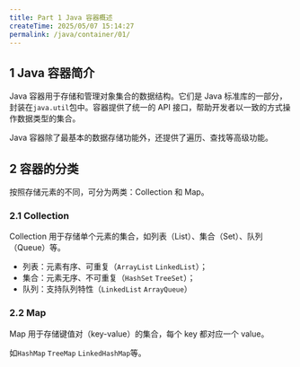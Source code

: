 ```yaml
---
title: Part 1 Java 容器概述
createTime: 2025/05/07 15:14:27
permalink: /java/container/01/
---
```


## 1 Java 容器简介

Java 容器用于存储和管理对象集合的数据结构。它们是 Java 标准库的一部分，封装在`java.util`包中。容器提供了统一的 API 接口，帮助开发者以一致的方式操作数据类型的集合。

Java 容器除了最基本的数据存储功能外，还提供了遍历、查找等高级功能。

## 2 容器的分类

按照存储元素的不同，可分为两类：Collection 和 Map。

### 2.1 Collection

Collection 用于存储单个元素的集合，如列表（List）、集合（Set）、队列（Queue）等。

- 列表：元素有序、可重复（`ArrayList` `LinkedList`）；
- 集合：元素无序、不可重复（`HashSet` `TreeSet`）；
- 队列：支持队列特性（`LinkedList` `ArrayQueue`）

### 2.2 Map

Map 用于存储键值对（key-value）的集合，每个 key 都对应一个 value。

如`HashMap` `TreeMap` `LinkedHashMap`等。